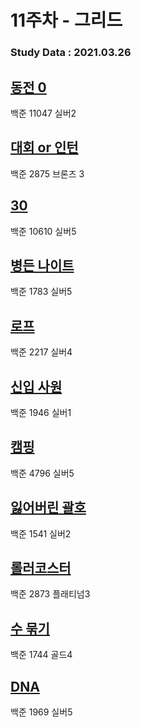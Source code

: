# 11주차 - 그리드

### Study Data : 2021.03.26

## [동전 0](https://www.acmicpc.net/problem/11047)
백준 11047 실버2

## [대회 or 인턴](https://www.acmicpc.net/problem/2875)
백준 2875 브론즈 3

## [30](https://www.acmicpc.net/problem/10610)
백준 10610 실버5

## [병든 나이트](https://www.acmicpc.net/problem/1783)
백준 1783 실버5

## [로프](https://www.acmicpc.net/problem/2217)
백준 2217 실버4

## [신입 사원](https://www.acmicpc.net/problem/1946)
백준 1946 실버1

## [캠핑](https://www.acmicpc.net/problem/4796)
백준 4796 실버5

## [잃어버린 괄호](https://www.acmicpc.net/problem/1541)
백준 1541 실버2

## [롤러코스터](https://www.acmicpc.net/problem/2873)
백준 2873 플래티넘3

## [수 묶기](https://www.acmicpc.net/problem/1744)
백준 1744 골드4

## [DNA](https://www.acmicpc.net/problem/1969)
백준 1969 실버5


